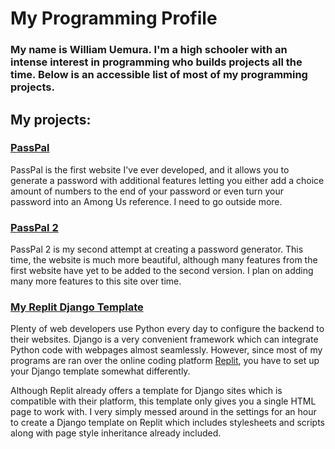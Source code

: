 # My Programming Profile

### My name is William Uemura. I'm a high schooler with an intense interest in programming who builds projects all the time. Below is an accessible list of most of my programming projects.


## My projects:

### [PassPal](https://passpal.williamuemura.repl.co/)

PassPal is the first website I've ever developed, and it allows you to generate a password with additional features letting you either add a choice amount of numbers to the end of your password or even turn your password into an Among Us reference. I need to go outside more.


### [PassPal 2](https://passpal2.williamuemura.repl.co/)

PassPal 2 is my second attempt at creating a password generator. This time, the website is much more beautiful, although many features from the first website have yet to be added to the second version. I plan on adding many more features to this site over time.


### [My Replit Django Template](https://django.williamuemura.repl.co/)

Plenty of web developers use Python every day to configure the backend to their websites. Django is a very convenient framework which can integrate Python code with webpages almost seamlessly. However, since most of my programs are ran over the online coding platform [Replit](https://replit.com), you have to set up your Django template somewhat differently.

Although Replit already offers a template for Django sites which is compatible with their platform, this template only gives you a single HTML page to work with. I very simply messed around in the settings for an hour to create a Django template on Replit which includes stylesheets and scripts along with page style inheritance already included.
